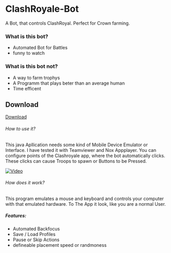 # ClashRoyale-Bot
A Bot, that controls ClashRoyal. Perfect for Crown farming.

### What is this bot?
 * Automated Bot for Battles
 * funny to watch
 
### What is this bot not?
 * A way to farm trophys
 * A Programm that plays beter than an average human
 * Time efficent


## Download
[Download](http://github.com/mrbesen/clashroyale-bot/releases/)

###### How to use it?
This java Apllication needs some kind of Mobile Device Emulator or Interface.
I have tested it with Teamviewer and Nox Appplayer. You can configure points of the Clashroyale app, where the bot automatically clicks.
These clicks can cause Troops to spawn or Buttons to be Pressed.

[![Video](https://i.vimeocdn.com/video/641445132_640.jpg)](https://vimeo.com/222811186 "Video")

###### How does it work?
This program emulates a mouse and keyboard and controls your computer with that emulated hardware. To The App it look, like you are a normal User.

##### Features:
 * Automated Backfocus
 * Save / Load Profiles
 * Pause or Skip Actions
 * defineable placement speed or randmoness
